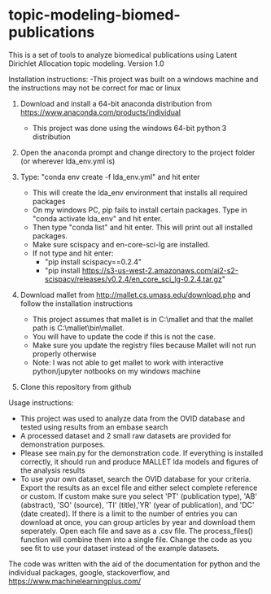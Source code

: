 # topic-modeling-biomed-publications
 This is a set of tools to analyze biomedical publications using Latent Dirichlet Allocation topic modeling.
    Version 1.0

Installation instructions:
    -This project was built on a windows machine and the instructions may not be correct for mac or linux

1. Download and install a 64-bit anaconda distribution from https://www.anaconda.com/products/individual
    - This project was done using the windows 64-bit python 3 distribution

2. Open the anaconda prompt and change directory to the project folder (or wherever lda_env.yml is)

3. Type: "conda env create -f lda_env.yml" and hit enter
    - This will create the lda_env environment that installs all required packages
    - On my windows PC, pip fails to install certain packages. Type in "conda activate lda_env" and hit enter.
    - Then type "conda list" and hit enter. This will print out all installed packages. 
    - Make sure scispacy and en-core-sci-lg are installed.
    - If not type and hit enter: 
        - "pip install scispacy==0.2.4"
        - "pip install https://s3-us-west-2.amazonaws.com/ai2-s2-scispacy/releases/v0.2.4/en_core_sci_lg-0.2.4.tar.gz"

4. Download mallet from http://mallet.cs.umass.edu/download.php and follow the installation instructions
    - This project assumes that mallet is in C:\mallet and that the mallet path is C:\mallet\bin\mallet.
    - You will have to update the code if this is not the case.
    - Make sure you update the registry files because Mallet will not run properly otherwise
    - Note: I was not able to get mallet to work with interactive python/jupyter notbooks on my windows machine

5. Clone this repository from github

Usage instructions:
- This project was used to analyze data from the OVID database and tested using results from an embase search 
- A processed dataset and 2 small raw datasets are provided for demonstration purposes. 
- Please see main.py for the demonstration code. If everything is installed correctly, it should run and 
    produce MALLET lda models and figures of the analysis results
- To use your own dataset, search the OVID database for your criteria. Export the results as an excel file and either select complete reference or custom. If custom make sure you select 'PT' (publication type), 'AB' (abstract), 'SO' (source), 'TI' (title),'YR' (year of publication), and 'DC' (date created). If there is a limit to the number of entries you can download at once, you can group articles by year and download them seperately. Open each file and save as a .csv file. The process_files() function will combine them into a single file. Change the code as you see fit to use your dataset instead of the example datasets.

The code was written with the aid of the documentation for python and the individual packages, google, stackoverflow, and https://www.machinelearningplus.com/